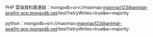 PHP 雲端資料庫連結：mongodb+srv://maomao:maomao123@animal-axwfm.gcp.mongodb.net/test?retryWrites=true&w=majority


python：mongodb+srv://maomao:maomao123@animal-axwfm.gcp.mongodb.net/test?retryWrites=true&w=majority
